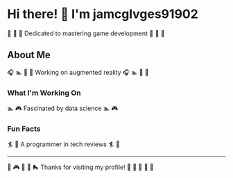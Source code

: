 # Hi there! 👋 I'm jamcglvges91902

🎯 🏑 🌈 Dedicated to mastering game development 🎯 🏑 🌈

## About Me
🎧 🏊 🚣 🏏 Working on augmented reality 🎧 🏊 🚣 🏏

### What I'm Working On
🏊 🎮 Fascinated by data science 🏊 🎮

### Fun Facts
🏄 🚴 A programmer in tech reviews 🏄 🚴

---
🎽 🎮 🚣 🎹 🛼 Thanks for visiting my profile! 🎰 🏏 🎯 🚣 🎨
